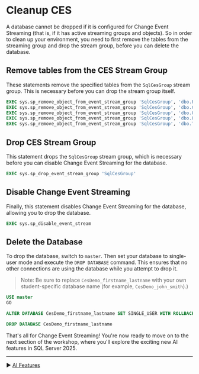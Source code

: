 ﻿# Cleanup CES

A database cannot be dropped if it is configured for Change Event Streaming (that is, if it has active streaming groups and objects). So in order to clean up your environment, you need to first remove the tables from the streaming group and drop the stream group, before you can delete the database.

## Remove tables from the CES Stream Group

These statements remove the specified tables from the `SqlCesGroup` stream group. This is necessary before you can drop the stream group itself.

```sql
EXEC sys.sp_remove_object_from_event_stream_group 'SqlCesGroup', 'dbo.Product'
EXEC sys.sp_remove_object_from_event_stream_group 'SqlCesGroup', 'dbo.Customer'
EXEC sys.sp_remove_object_from_event_stream_group 'SqlCesGroup', 'dbo.Order'
EXEC sys.sp_remove_object_from_event_stream_group 'SqlCesGroup', 'dbo.OrderDetail'
EXEC sys.sp_remove_object_from_event_stream_group 'SqlCesGroup', 'dbo.TableWithNoPK'
```

## Drop CES Stream Group

This statement drops the `SqlCesGroup` stream group, which is necessary before you can disable Change Event Streaming for the database.

```sql
EXEC sys.sp_drop_event_stream_group 'SqlCesGroup'
```

## Disable Change Event Streaming

Finally, this statement disables Change Event Streaming for the database, allowing you to drop the database.

```sql
EXEC sys.sp_disable_event_stream
```

## Delete the Database

To drop the database, switch to `master`. Then set your database to single-user mode and execute the `DROP DATABASE` command. This ensures that no other connections are using the database while you attempt to drop it.

> Note: Be sure to replace `CesDemo_firstname_lastname` with your own student-specific database name (for example, `CesDemo_john_smith`).)

```sql
USE master
GO

ALTER DATABASE CesDemo_firstname_lastname SET SINGLE_USER WITH ROLLBACK IMMEDIATE

DROP DATABASE CesDemo_firstname_lastname
```

That's all for Change Event Streaming! You're now ready to move on to the next section of the workshop, where you'll explore the exciting new AI features in SQL Server 2025.

___

▶ [AI Features](https://github.com/lennilobel/sql2025-workshop-hol-orlando2025/blob/main/HOL/4.%20AI%20Features/README.md)
